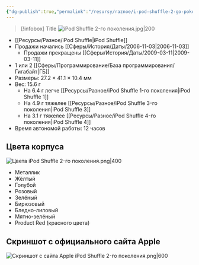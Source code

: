 ```yaml
---
{"dg-publish":true,"permalink":"/resursy/raznoe/i-pod-shuffle-2-go-pokoleniya/","tags":["Apple"]}
---
```


> [!infobox] Title
> ![iPod Shuffle 2-го поколения.jpg|200](/img/user/%D0%90%D1%80%D1%85%D0%B8%D0%B2/%D0%9A%D1%8D%D1%88/iPod%20Shuffle%202-%D0%B3%D0%BE%20%D0%BF%D0%BE%D0%BA%D0%BE%D0%BB%D0%B5%D0%BD%D0%B8%D1%8F.jpg)
- [[Ресурсы/Разное/iPod Shuffle\|iPod Shuffle]]
- Продажи начались [[Сферы/История/Даты/2006-11-03\|2006-11-03]] 
	- Продажи прекращены [[Сферы/История/Даты/2009-03-11\|2009-03-11]] 
- 1 или 2 [[Сферы/Программирование/База программирования/Гигабайт\|ГБ]] 
- Размеры: 27.2 × 41.1 × 10.4 мм
- Вес: 15.6 г
	- На 6.4 г легче [[Ресурсы/Разное/iPod Shuffle 1-го поколения\|iPod Shuffle 1]]
	- На 4.9 г тяжелее [[Ресурсы/Разное/iPod Shuffle 3-го поколения\|iPod Shuffle 3]]
	- На 3.1 г тяжелее [[Ресурсы/Разное/iPod Shuffle 4-го поколения\|iPod Shuffle 4]] 
- Время автономой работы: 12 часов 
## Цвета корпуса 
![Цвета iPod Shuffle 2-го поколения.png|400](/img/user/%D0%90%D1%80%D1%85%D0%B8%D0%B2/%D0%9A%D1%8D%D1%88/%D0%A6%D0%B2%D0%B5%D1%82%D0%B0%20iPod%20Shuffle%202-%D0%B3%D0%BE%20%D0%BF%D0%BE%D0%BA%D0%BE%D0%BB%D0%B5%D0%BD%D0%B8%D1%8F.png)
- Металлик 
- Жёлтый 
- Голубой
- Розовый 
- Зелёный 
- Бирюзовый 
- Бледно-лиловый 
- Мятно-зелёный 
- Product Red (красного цвета)
## Скриншот с официального сайта Apple
![Скриншот с сайта Apple iPod Shuffle 2-го поколения.png|600](/img/user/%D0%90%D1%80%D1%85%D0%B8%D0%B2/%D0%9A%D1%8D%D1%88/%D0%A1%D0%BA%D1%80%D0%B8%D0%BD%D1%88%D0%BE%D1%82%20%D1%81%20%D1%81%D0%B0%D0%B9%D1%82%D0%B0%20Apple%20iPod%20Shuffle%202-%D0%B3%D0%BE%20%D0%BF%D0%BE%D0%BA%D0%BE%D0%BB%D0%B5%D0%BD%D0%B8%D1%8F.png)